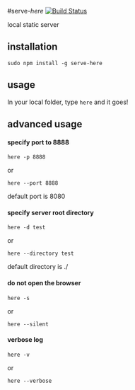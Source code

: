 #serve-*here* [![Build Status](https://travis-ci.org/vivaxy/here.svg?branch=master)](https://travis-ci.org/vivaxy/here)

local static server

## installation

`sudo npm install -g serve-here`

## usage

In your local folder, type `here` and it goes\!

## advanced usage

#### specify port to 8888

`here -p 8888`

or

`here --port 8888`

default port is 8080

#### specify server root directory

`here -d test`

or

`here --directory test`

default directory is ./

#### do not open the browser

`here -s`

or

`here --silent`

#### verbose log

`here -v`

or

`here --verbose`
